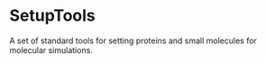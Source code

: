 # SetupTools
A set of standard tools for setting proteins and small molecules for molecular simulations.
